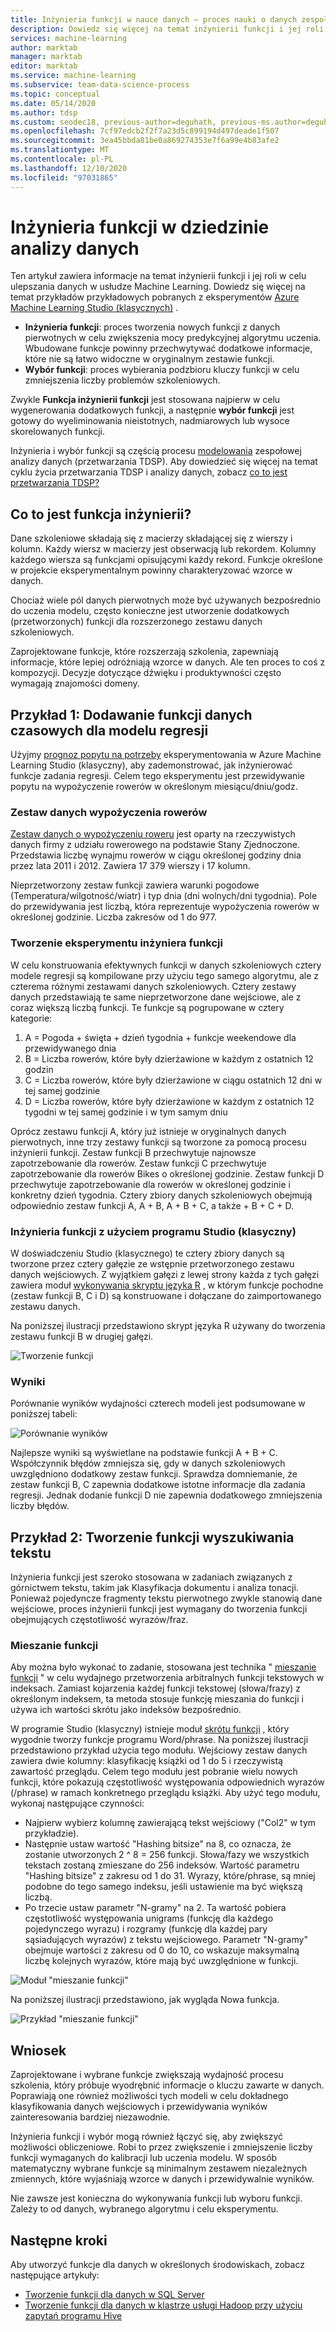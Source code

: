 ```yaml
---
title: Inżynieria funkcji w nauce danych — proces nauki o danych zespołowych
description: Dowiedz się więcej na temat inżynierii funkcji i jej roli w procesie ulepszania danych uczenia maszynowego.
services: machine-learning
author: marktab
manager: marktab
editor: marktab
ms.service: machine-learning
ms.subservice: team-data-science-process
ms.topic: conceptual
ms.date: 05/14/2020
ms.author: tdsp
ms.custom: seodec18, previous-author=deguhath, previous-ms.author=deguhath, contperf-fy20q4
ms.openlocfilehash: 7cf97edcb2f2f7a23d5c899194d497deade1f507
ms.sourcegitcommit: 3ea45bbda81be0a869274353e7f6a99e4b83afe2
ms.translationtype: MT
ms.contentlocale: pl-PL
ms.lasthandoff: 12/10/2020
ms.locfileid: "97031865"
---
```

# <a name="feature-engineering-in-data-science"></a>Inżynieria funkcji w dziedzinie analizy danych

Ten artykuł zawiera informacje na temat inżynierii funkcji i jej roli w celu ulepszania danych w usłudze Machine Learning. Dowiedz się więcej na temat przykładów przykładowych pobranych z eksperymentów [Azure Machine Learning Studio (klasycznych)](../overview-what-is-machine-learning-studio.md#ml-studio-classic-vs-azure-machine-learning-studio) . 

* **Inżynieria funkcji**: proces tworzenia nowych funkcji z danych pierwotnych w celu zwiększenia mocy predykcyjnej algorytmu uczenia. Wbudowane funkcje powinny przechwytywać dodatkowe informacje, które nie są łatwo widoczne w oryginalnym zestawie funkcji.
* **Wybór funkcji**: proces wybierania podzbioru kluczy funkcji w celu zmniejszenia liczby problemów szkoleniowych.

Zwykle **Funkcja inżynierii funkcji** jest stosowana najpierw w celu wygenerowania dodatkowych funkcji, a następnie **wybór funkcji** jest gotowy do wyeliminowania nieistotnych, nadmiarowych lub wysoce skorelowanych funkcji.

Inżynieria i wybór funkcji są częścią procesu [modelowania](lifecycle-modeling.md) zespołowej analizy danych (przetwarzania TDSP). Aby dowiedzieć się więcej na temat cyklu życia przetwarzania TDSP i analizy danych, zobacz [co to jest przetwarzania TDSP?](overview.md)

## <a name="what-is-feature-engineering"></a>Co to jest funkcja inżynierii?

Dane szkoleniowe składają się z macierzy składającej się z wierszy i kolumn. Każdy wiersz w macierzy jest obserwacją lub rekordem. Kolumny każdego wiersza są funkcjami opisującymi każdy rekord. Funkcje określone w projekcie eksperymentalnym powinny charakteryzować wzorce w danych.

Chociaż wiele pól danych pierwotnych może być używanych bezpośrednio do uczenia modelu, często konieczne jest utworzenie dodatkowych (przetworzonych) funkcji dla rozszerzonego zestawu danych szkoleniowych.

Zaprojektowane funkcje, które rozszerzają szkolenia, zapewniają informacje, które lepiej odróżniają wzorce w danych. Ale ten proces to coś z kompozycji. Decyzje dotyczące dźwięku i produktywności często wymagają znajomości domeny.

## <a name="example-1-add-temporal-features-for-a-regression-model"></a>Przykład 1: Dodawanie funkcji danych czasowych dla modelu regresji

Użyjmy [prognoz popytu na potrzeby](https://gallery.azure.ai/Experiment/Regression-Demand-estimation-4) eksperymentowania w Azure Machine Learning Studio (klasyczny), aby zademonstrować, jak inżynierować funkcje zadania regresji. Celem tego eksperymentu jest przewidywanie popytu na wypożyczenie rowerów w określonym miesiącu/dniu/godz.

### <a name="bike-rental-dataset"></a>Zestaw danych wypożyczenia rowerów

[Zestaw danych o wypożyczeniu roweru](http://archive.ics.uci.edu/ml/datasets/Bike+Sharing+Dataset/) jest oparty na rzeczywistych danych firmy z udziału rowerowego na podstawie Stany Zjednoczone. Przedstawia liczbę wynajmu rowerów w ciągu określonej godziny dnia przez lata 2011 i 2012. Zawiera 17 379 wierszy i 17 kolumn.

Nieprzetworzony zestaw funkcji zawiera warunki pogodowe (Temperatura/wilgotność/wiatr) i typ dnia (dni wolnych/dni tygodnia). Pole do przewidywania jest liczbą, która reprezentuje wypożyczenia rowerów w określonej godzinie. Liczba zakresów od 1 do 977.

### <a name="create-a-feature-engineering-experiment"></a>Tworzenie eksperymentu inżyniera funkcji

W celu konstruowania efektywnych funkcji w danych szkoleniowych cztery modele regresji są kompilowane przy użyciu tego samego algorytmu, ale z czterema różnymi zestawami danych szkoleniowych. Cztery zestawy danych przedstawiają te same nieprzetworzone dane wejściowe, ale z coraz większą liczbą funkcji. Te funkcje są pogrupowane w cztery kategorie:

1. A = Pogoda + święta + dzień tygodnia + funkcje weekendowe dla przewidywanego dnia
2. B = Liczba rowerów, które były dzierżawione w każdym z ostatnich 12 godzin
3. C = Liczba rowerów, które były dzierżawione w ciągu ostatnich 12 dni w tej samej godzinie
4. D = Liczba rowerów, które były dzierżawione w każdym z ostatnich 12 tygodni w tej samej godzinie i w tym samym dniu

Oprócz zestawu funkcji A, który już istnieje w oryginalnych danych pierwotnych, inne trzy zestawy funkcji są tworzone za pomocą procesu inżynierii funkcji. Zestaw funkcji B przechwytuje najnowsze zapotrzebowanie dla rowerów. Zestaw funkcji C przechwytuje zapotrzebowanie dla rowerów Bikes o określonej godzinie. Zestaw funkcji D przechwytuje zapotrzebowanie dla rowerów w określonej godzinie i konkretny dzień tygodnia. Cztery zbiory danych szkoleniowych obejmują odpowiednio zestaw funkcji A, A + B, A + B + C, a także + B + C + D.

### <a name="feature-engineering-using-studio-classic"></a>Inżynieria funkcji z użyciem programu Studio (klasyczny)

W doświadczeniu Studio (klasycznego) te cztery zbiory danych są tworzone przez cztery gałęzie ze wstępnie przetworzonego zestawu danych wejściowych. Z wyjątkiem gałęzi z lewej strony każda z tych gałęzi zawiera moduł [wykonywania skryptu języka R](/azure/machine-learning/studio-module-reference/execute-r-script) , w którym funkcje pochodne (zestaw funkcji B, C i D) są konstruowane i dołączane do zaimportowanego zestawu danych.

Na poniższej ilustracji przedstawiono skrypt języka R używany do tworzenia zestawu funkcji B w drugiej gałęzi.

![Tworzenie funkcji](./media/create-features/addFeature-Rscripts.png)

### <a name="results"></a>Wyniki

Porównanie wyników wydajności czterech modeli jest podsumowane w poniższej tabeli: 

![Porównanie wyników](./media/create-features/result1.png)

Najlepsze wyniki są wyświetlane na podstawie funkcji A + B + C. Współczynnik błędów zmniejsza się, gdy w danych szkoleniowych uwzględniono dodatkowy zestaw funkcji. Sprawdza domniemanie, że zestaw funkcji B, C zapewnia dodatkowe istotne informacje dla zadania regresji. Jednak dodanie funkcji D nie zapewnia dodatkowego zmniejszenia liczby błędów.

## <a name="example-2-create-features-for-text-mining"></a><a name="example2"></a> Przykład 2: Tworzenie funkcji wyszukiwania tekstu

Inżynieria funkcji jest szeroko stosowana w zadaniach związanych z górnictwem tekstu, takim jak Klasyfikacja dokumentu i analiza tonacji. Ponieważ pojedyncze fragmenty tekstu pierwotnego zwykle stanowią dane wejściowe, proces inżynierii funkcji jest wymagany do tworzenia funkcji obejmujących częstotliwość wyrazów/fraz.

### <a name="feature-hashing"></a>Mieszanie funkcji

Aby można było wykonać to zadanie, stosowana jest technika " [mieszanie funkcji](/azure/machine-learning/studio-module-reference/feature-hashing) " w celu wydajnego przetworzenia arbitralnych funkcji tekstowych w indeksach. Zamiast kojarzenia każdej funkcji tekstowej (słowa/frazy) z określonym indeksem, ta metoda stosuje funkcję mieszania do funkcji i używa ich wartości skrótu jako indeksów bezpośrednio.

W programie Studio (klasyczny) istnieje moduł [skrótu funkcji](/azure/machine-learning/studio-module-reference/feature-hashing) , który wygodnie tworzy funkcje programu Word/phrase. Na poniższej ilustracji przedstawiono przykład użycia tego modułu. Wejściowy zestaw danych zawiera dwie kolumny: klasyfikację książki od 1 do 5 i rzeczywistą zawartość przeglądu. Celem tego modułu jest pobranie wielu nowych funkcji, które pokazują częstotliwość występowania odpowiednich wyrazów (/phrase) w ramach konkretnego przeglądu książki. Aby użyć tego modułu, wykonaj następujące czynności:

* Najpierw wybierz kolumnę zawierającą tekst wejściowy ("Col2" w tym przykładzie).
* Następnie ustaw wartość "Hashing bitsize" na 8, co oznacza, że zostanie utworzonych 2 ^ 8 = 256 funkcji. Słowa/fazy we wszystkich tekstach zostaną zmieszane do 256 indeksów. Wartość parametru "Hashing bitsize" z zakresu od 1 do 31. Wyrazy, które/phrase, są mniej podobne do tego samego indeksu, jeśli ustawienie ma być większą liczbą.
* Po trzecie ustaw parametr "N-gramy" na 2. Ta wartość pobiera częstotliwość występowania unigrams (funkcję dla każdego pojedynczego wyrazu) i rozgramy (funkcję dla każdej pary sąsiadujących wyrazów) z tekstu wejściowego. Parametr "N-gramy" obejmuje wartości z zakresu od 0 do 10, co wskazuje maksymalną liczbę kolejnych wyrazów, które mają być uwzględnione w funkcji.  

![Moduł "mieszanie funkcji"](./media/create-features/feature-Hashing1.png)

Na poniższej ilustracji przedstawiono, jak wygląda Nowa funkcja.

![Przykład "mieszanie funkcji"](./media/create-features/feature-Hashing2.png)

## <a name="conclusion"></a>Wniosek
Zaprojektowane i wybrane funkcje zwiększają wydajność procesu szkolenia, który próbuje wyodrębnić informacje o kluczu zawarte w danych. Poprawiają one również możliwości tych modeli w celu dokładnego klasyfikowania danych wejściowych i przewidywania wyników zainteresowania bardziej niezawodnie.

Inżynieria funkcji i wybór mogą również łączyć się, aby zwiększyć możliwości obliczeniowe. Robi to przez zwiększenie i zmniejszenie liczby funkcji wymaganych do kalibracji lub uczenia modelu. W sposób matematyczny wybrane funkcje są minimalnym zestawem niezależnych zmiennych, które wyjaśniają wzorce w danych i przewidywalnie wyników.

Nie zawsze jest konieczna do wykonywania funkcji lub wyboru funkcji. Zależy to od danych, wybranego algorytmu i celu eksperymentu.

## <a name="next-steps"></a>Następne kroki

Aby utworzyć funkcje dla danych w określonych środowiskach, zobacz następujące artykuły:

* [Tworzenie funkcji dla danych w SQL Server](create-features-sql-server.md)
* [Tworzenie funkcji dla danych w klastrze usługi Hadoop przy użyciu zapytań programu Hive](create-features-hive.md)